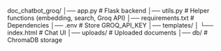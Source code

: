﻿doc_chatbot_groq/
│── app.py               # Flask backend
│── utils.py             # Helper functions (embedding, search, Groq API)
│── requirements.txt     # Dependencies
│── .env                 # Store GROQ_API_KEY
│── templates/
│     └── index.html     # Chat UI
│── uploads/             # Uploaded documents
│── db/                  # ChromaDB storage

